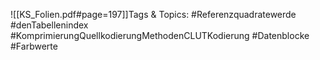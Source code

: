 
![[KS_Folien.pdf#page=197]]Tags & Topics:
   #Referenzquadratewerde
   #denTabellenindex
   #KomprimierungQuellkodierungMethodenCLUTKodierung
   #Datenblocke
   #Farbwerte